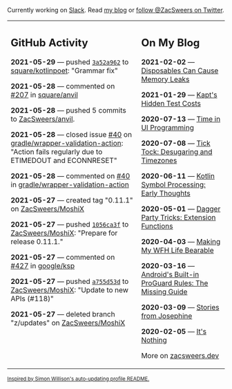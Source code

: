 Currently working on [Slack](https://slack.com/). Read [my blog](https://zacsweers.dev/) or [follow @ZacSweers on Twitter](https://twitter.com/ZacSweers).

<table><tr><td valign="top" width="60%">

## GitHub Activity
<!-- githubActivity starts -->
**2021-05-29** — pushed [`3a52a962`](https://github.com/square/kotlinpoet/commit/3a52a962ea355ccace6b332ef4b4ed3cf2584e93) to [square/kotlinpoet](https://api.github.com/repos/square/kotlinpoet): "Grammar fix"

**2021-05-28** — commented on [#207](https://github.com/square/anvil/pull/207#issuecomment-850763436) in [square/anvil](https://api.github.com/repos/square/anvil)

**2021-05-28** — pushed 5 commits to [ZacSweers/anvil](https://api.github.com/repos/ZacSweers/anvil).

**2021-05-28** — closed issue [#40](https://api.github.com/repos/gradle/wrapper-validation-action/issues/40) on [gradle/wrapper-validation-action](https://api.github.com/repos/gradle/wrapper-validation-action): "Action fails regularly due to ETIMEDOUT and ECONNRESET"

**2021-05-28** — commented on [#40](https://github.com/gradle/wrapper-validation-action/issues/40#issuecomment-850473961) in [gradle/wrapper-validation-action](https://api.github.com/repos/gradle/wrapper-validation-action)

**2021-05-27** — created tag "0.11.1" on [ZacSweers/MoshiX](https://api.github.com/repos/ZacSweers/MoshiX)

**2021-05-27** — pushed [`1056ca3f`](https://github.com/ZacSweers/MoshiX/commit/1056ca3feec2c1e5dafe7af0eee990de3cf00bdd) to [ZacSweers/MoshiX](https://api.github.com/repos/ZacSweers/MoshiX): "Prepare for release 0.11.1."

**2021-05-27** — commented on [#427](https://github.com/google/ksp/issues/427#issuecomment-849925777) in [google/ksp](https://api.github.com/repos/google/ksp)

**2021-05-27** — pushed [`a755d53d`](https://github.com/ZacSweers/MoshiX/commit/a755d53db3371c6ba0f9ed01b131fc15385adf21) to [ZacSweers/MoshiX](https://api.github.com/repos/ZacSweers/MoshiX): "Update to new APIs (#118)"

**2021-05-27** — deleted branch "z/updates" on [ZacSweers/MoshiX](https://api.github.com/repos/ZacSweers/MoshiX)
<!-- githubActivity ends -->
</td><td valign="top" width="40%">

## On My Blog
<!-- blog starts -->
**2021-02-02** — [Disposables Can Cause Memory Leaks](https://www.zacsweers.dev/disposables-can-cause-memory-leaks/)

**2021-01-29** — [Kapt's Hidden Test Costs](https://www.zacsweers.dev/kapts-hidden-test-costs/)

**2020-07-13** — [Time in UI Programming](https://www.zacsweers.dev/time-in-ui/)

**2020-07-08** — [Tick Tock: Desugaring and Timezones](https://www.zacsweers.dev/ticktock-desugaring-timezones/)

**2020-06-11** — [Kotlin Symbol Processing: Early Thoughts](https://www.zacsweers.dev/kotlin-symbol-processor-early-thoughts/)

**2020-05-01** — [Dagger Party Tricks: Extension Functions](https://www.zacsweers.dev/dagger-party-tricks-extension-functions/)

**2020-04-03** — [Making My WFH Life Bearable](https://www.zacsweers.dev/making-wfh-life-bearable/)

**2020-03-16** — [Android's Built-in ProGuard Rules: The Missing Guide](https://www.zacsweers.dev/android-proguard-rules/)

**2020-03-09** — [Stories from Josephine](https://www.zacsweers.dev/stories-from-josephine/)

**2020-02-05** — [It's Nothing](https://www.zacsweers.dev/its-nothing/)
<!-- blog ends -->
More on [zacsweers.dev](https://zacsweers.dev/)
</td></tr></table>

<sub><a href="https://simonwillison.net/2020/Jul/10/self-updating-profile-readme/">Inspired by Simon Willison's auto-updating profile README.</a></sub>